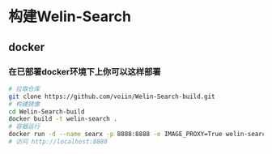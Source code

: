 # 构建Welin-Search
## docker
### 在已部署docker环境下上你可以这样部署
```bash
# 拉取仓库
git clone https://github.com/voiin/Welin-Search-build.git
# 构建镜像
cd Welin-Search-build
docker build -t welin-search .
# 容器运行
docker run -d --name searx -p 8888:8888 -e IMAGE_PROXY=True welin-search
# 访问 http://localhost:8888
```
